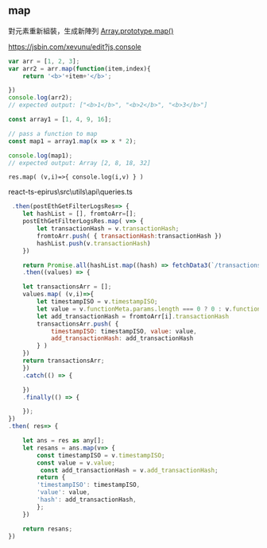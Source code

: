 ## map 

對元素重新組裝，生成新陣列
[Array.prototype.map()](https://developer.mozilla.org/zh-TW/docs/Web/JavaScript/Reference/Global_Objects/Array/map)  

https://jsbin.com/xevunu/edit?js,console
```js
var arr = [1, 2, 3];
var arr2 = arr.map(function(item,index){
    return '<b>'+item+'</b>';

})
console.log(arr2);
// expected output: ["<b>1</b>", "<b>2</b>", "<b>3</b>"]
```

```js
const array1 = [1, 4, 9, 16];

// pass a function to map
const map1 = array1.map(x => x * 2);

console.log(map1);
// expected output: Array [2, 8, 18, 32]
```


`res.map( (v,i)=>{ console.log(i,v) } )`

react-ts-epirus\src\utils\api\queries.ts

```js
 .then(postEthGetFilterLogsRes=> {
    let hashList = [], fromtoArr=[];
    postEthGetFilterLogsRes.map( v=> {
        let transactionHash = v.transactionHash;
        fromtoArr.push( { transactionHash:transactionHash })
        hashList.push(v.transactionHash)
    })

    return Promise.all(hashList.map((hash) => fetchData3(`/transactions/${hash}`)))
    .then((values) => {

    let transactionsArr = [];
    values.map( (v,i)=>{
        let timestampISO = v.timestampISO;
        let value = v.functionMeta.params.length === 0 ? 0 : v.functionMeta.params[1].value
        let add_transactionHash = fromtoArr[i].transactionHash
        transactionsArr.push( { 
            timestampISO: timestampISO, value: value,
            add_transactionHash: add_transactionHash
        } )
    })
    return transactionsArr;
    })
    .catch(() => {

    })
    .finally(() => {

    });
})
.then( res=> {

    let ans = res as any[];
    let resans = ans.map(v=> {
        const timestampISO = v.timestampISO;
        const value = v.value;
         const add_transactionHash = v.add_transactionHash;
        return {
        'timestampISO': timestampISO,
        'value': value,
        'hash': add_transactionHash,
        };
    })

    return resans;
})
```
